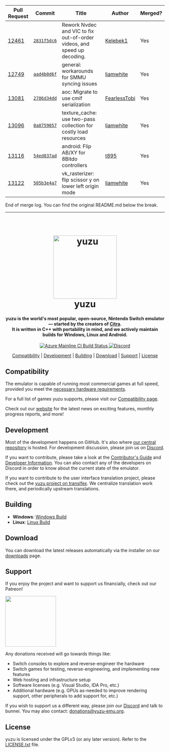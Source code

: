 | Pull Request | Commit | Title | Author | Merged? |
|----|----|----|----|----|
| [12461](https://github.com/yuzu-emu/yuzu//pull/12461) | [`2831f5dc6`](https://github.com/yuzu-emu/yuzu//pull/12461/files) | Rework Nvdec and VIC to fix out-of-order videos, and speed up decoding. | [Kelebek1](https://github.com/Kelebek1/) | Yes |
| [12749](https://github.com/yuzu-emu/yuzu//pull/12749) | [`aad4b0d6f`](https://github.com/yuzu-emu/yuzu//pull/12749/files) | general: workarounds for SMMU syncing issues | [liamwhite](https://github.com/liamwhite/) | Yes |
| [13081](https://github.com/yuzu-emu/yuzu//pull/13081) | [`2786d34dd`](https://github.com/yuzu-emu/yuzu//pull/13081/files) | aoc: Migrate to use cmif serialization | [FearlessTobi](https://github.com/FearlessTobi/) | Yes |
| [13096](https://github.com/yuzu-emu/yuzu//pull/13096) | [`0a8759057`](https://github.com/yuzu-emu/yuzu//pull/13096/files) | texture_cache: use two-pass collection for costly load resources | [liamwhite](https://github.com/liamwhite/) | Yes |
| [13116](https://github.com/yuzu-emu/yuzu//pull/13116) | [`54ed837ad`](https://github.com/yuzu-emu/yuzu//pull/13116/files) | android: Flip AB/XY for 8Bitdo controllers | [t895](https://github.com/t895/) | Yes |
| [13122](https://github.com/yuzu-emu/yuzu//pull/13122) | [`505b3e4a7`](https://github.com/yuzu-emu/yuzu//pull/13122/files) | vk_rasterizer: flip scissor y on lower left origin mode | [liamwhite](https://github.com/liamwhite/) | Yes |


End of merge log. You can find the original README.md below the break.

-----

<!--
SPDX-FileCopyrightText: 2018 yuzu Emulator Project
SPDX-License-Identifier: GPL-2.0-or-later
-->

<h1 align="center">
  <br>
  <a href="https://yuzu-emu.org/"><img src="https://raw.githubusercontent.com/yuzu-emu/yuzu-assets/master/icons/icon.png" alt="yuzu" width="200"></a>
  <br>
  <b>yuzu</b>
  <br>
</h1>

<h4 align="center"><b>yuzu</b> is the world's most popular, open-source, Nintendo Switch emulator — started by the creators of <a href="https://citra-emu.org" target="_blank">Citra</a>.
<br>
It is written in C++ with portability in mind, and we actively maintain builds for Windows, Linux and Android.
</h4>

<p align="center">
    <a href="https://dev.azure.com/yuzu-emu/yuzu/">
        <img src="https://dev.azure.com/yuzu-emu/yuzu/_apis/build/status/yuzu%20mainline?branchName=master"
            alt="Azure Mainline CI Build Status">
    </a>
    <a href="https://discord.com/invite/u77vRWY">
        <img src="https://img.shields.io/discord/398318088170242053?color=5865F2&label=yuzu&logo=discord&logoColor=white"
            alt="Discord">
    </a>
</p>

<p align="center">
  <a href="#compatibility">Compatibility</a> |
  <a href="#development">Development</a> |
  <a href="#building">Building</a> |
  <a href="#download">Download</a> |
  <a href="#support">Support</a> |
  <a href="#license">License</a>
</p>

## Compatibility

The emulator is capable of running most commercial games at full speed, provided you meet the [necessary hardware requirements](https://yuzu-emu.org/help/quickstart/#hardware-requirements).

For a full list of games yuzu supports, please visit our [Compatibility page](https://yuzu-emu.org/game/).

Check out our [website](https://yuzu-emu.org/) for the latest news on exciting features, monthly progress reports, and more!

## Development

Most of the development happens on GitHub. It's also where [our central repository](https://github.com/yuzu-emu/yuzu) is hosted. For development discussion, please join us on [Discord](https://discord.com/invite/u77vRWY).

If you want to contribute, please take a look at the [Contributor's Guide](https://github.com/yuzu-emu/yuzu/wiki/Contributing) and [Developer Information](https://github.com/yuzu-emu/yuzu/wiki/Developer-Information).
You can also contact any of the developers on Discord in order to know about the current state of the emulator.

If you want to contribute to the user interface translation project, please check out the [yuzu project on transifex](https://www.transifex.com/yuzu-emulator/yuzu). We centralize translation work there, and periodically upstream translations.

## Building

* __Windows__: [Windows Build](https://github.com/yuzu-emu/yuzu/wiki/Building-For-Windows)
* __Linux__: [Linux Build](https://github.com/yuzu-emu/yuzu/wiki/Building-For-Linux)

## Download

You can download the latest releases automatically via the installer on our [downloads](https://yuzu-emu.org/downloads/) page.


## Support

If you enjoy the project and want to support us financially, check out our Patreon!

<a href="https://www.patreon.com/yuzuteam">
    <img src="https://c5.patreon.com/external/logo/become_a_patron_button@2x.png" width="160">
</a>

Any donations received will go towards things like:
* Switch consoles to explore and reverse-engineer the hardware
* Switch games for testing, reverse-engineering, and implementing new features
* Web hosting and infrastructure setup
* Software licenses (e.g. Visual Studio, IDA Pro, etc.)
* Additional hardware (e.g. GPUs as-needed to improve rendering support, other peripherals to add support for, etc.)

If you wish to support us a different way, please join our [Discord](https://discord.gg/u77vRWY) and talk to bunnei. You may also contact: donations@yuzu-emu.org.

## License

yuzu is licensed under the GPLv3 (or any later version). Refer to the [LICENSE.txt](https://github.com/yuzu-emu/yuzu/blob/master/LICENSE.txt) file.
